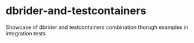 # dbrider-and-testcontainers
Showcase of dbrider and testcontainers combination thorugh examples in integration tests
